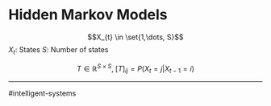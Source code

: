 # Hidden Markov Models

$$X_{t} \in \set{1,\dots, S}$$
$X_{t}$: States
$S$: Number of states

$$T \in \mathbb{R}^{S \times S}, \; [T]_{ij} = P(X_{t} = j | X_{t-1} = i)$$





---
#intelligent-systems